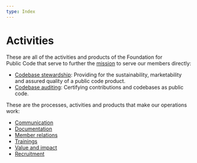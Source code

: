 ```yaml
---
type: Index
---
```


# Activities

These are all of the activities and products of the Foundation for Public Code that serve to further the [mission](../organization/mission.md) to serve our members directly:

* [Codebase stewardship](codebase-stewardship/index.md): Providing for the sustainability, marketability and assured quality of a public code product.
* [Codebase auditing](codebase-auditing/index.md): Certifying contributions and codebases as public code.

These are the processes, activities and products that make our operations work:

* [Communication](communication/index.md)
* [Documentation](documentation/index.md)
* [Member relations](member-relations/index.md)
* [Trainings](trainings/index.md)
* [Value and impact](value-and-impact/index.md)
* [Recruitment](recruitment/index.md)
